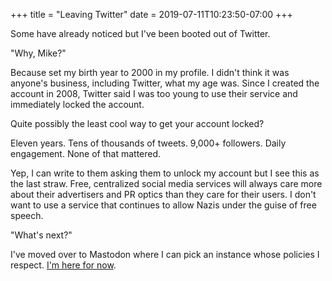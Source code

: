 +++
title = "Leaving Twitter"
date = 2019-07-11T10:23:50-07:00
+++

Some have already noticed but I've been booted out of Twitter.

"Why, Mike?"

Because set my birth year to 2000 in my profile. I
didn't think it was anyone's business, including Twitter, what my age
was. Since I created the account in 2008, Twitter said I was too young
to use their service and immediately locked the account.

Quite possibly the least cool way to get your account locked?

Eleven years. Tens of thousands of tweets. 9,000+ followers. Daily
engagement. None of that mattered.

Yep, I can write to them asking them to unlock my account but
I see this as the last straw.  Free, centralized social media services
will always care more about their advertisers and PR optics
than they care for their users. I don't want to use a service that continues to
allow Nazis under the guise of free speech.

"What's next?"

I've moved over to Mastodon where I can pick an instance whose policies
I respect. [I'm here for now](https://mastodon.xyz/@mperham).
